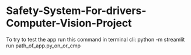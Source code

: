 # Safety-System-For-drivers-Computer-Vision-Project
To try to test the app run this command in terminal
cli: python -m streamlit run path_of_app.py_on_or_cmp
